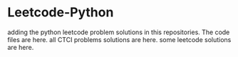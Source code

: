 # Leetcode-Python
adding the python leetcode problem solutions in this repositories. 
The code files are here.
all CTCI problems solutions are here.
some leetcode solutions are here.

































































































































































































































































